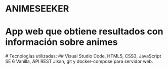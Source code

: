 # ANIMESEEKER
# App web que obtiene resultados con información sobre animes
# Tecnologías utilizadas:
## Visual Studio Code, HTML5, CSS3, JavaScript SE 6 Vanilla, API REST 
Jikan, git y docker-compose para servidor web.

